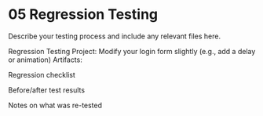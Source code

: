 # 05 Regression Testing

Describe your testing process and include any relevant files here.

Regression Testing
Project: Modify your login form slightly (e.g., add a delay or animation)
Artifacts:

Regression checklist

Before/after test results

Notes on what was re-tested